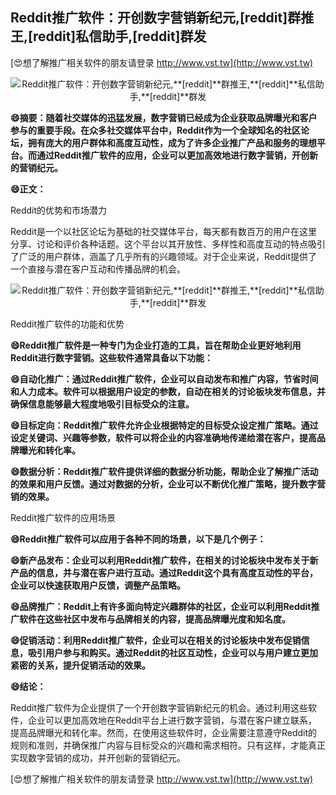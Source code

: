 ## **Reddit推广软件：开创数字营销新纪元,**[reddit]**群推王,**[reddit]**私信助手,**[reddit]**群发**

[😍想了解推广相关软件的朋友请登录 http://www.vst.tw](http://www.vst.tw)

 <center><img src="https://vst.tw/MP4/tuiguang/png/8.png" alt="Reddit推广软件：开创数字营销新纪元,**[reddit]**群推王,**[reddit]**私信助手,**[reddit]**群发"></center>

**😄摘要：随着社交媒体的迅猛发展，数字营销已经成为企业获取品牌曝光和客户参与的重要手段。在众多社交媒体平台中，Reddit作为一个全球知名的社区论坛，拥有庞大的用户群体和高度互动性，成为了许多企业推广产品和服务的理想平台。而通过Reddit推广软件的应用，企业可以更加高效地进行数字营销，开创新的营销纪元。**

**😄正文：**

Reddit的优势和市场潜力

Reddit是一个以社区论坛为基础的社交媒体平台，每天都有数百万的用户在这里分享、讨论和评价各种话题。这个平台以其开放性、多样性和高度互动的特点吸引了广泛的用户群体，涵盖了几乎所有的兴趣领域。对于企业来说，Reddit提供了一个直接与潜在客户互动和传播品牌的机会。

 <center><img src="https://vst.tw/MP4/tuiguang/png/3.png" alt="Reddit推广软件：开创数字营销新纪元,**[reddit]**群推王,**[reddit]**私信助手,**[reddit]**群发"></center>

Reddit推广软件的功能和优势

**😄Reddit推广软件是一种专门为企业打造的工具，旨在帮助企业更好地利用Reddit进行数字营销。这些软件通常具备以下功能：**

**😄自动化推广：通过Reddit推广软件，企业可以自动发布和推广内容，节省时间和人力成本。软件可以根据用户设定的参数，自动在相关的讨论板块发布信息，并确保信息能够最大程度地吸引目标受众的注意。**

**😄目标定向：Reddit推广软件允许企业根据特定的目标受众设定推广策略。通过设定关键词、兴趣等参数，软件可以将企业的内容准确地传递给潜在客户，提高品牌曝光和转化率。**

**😄数据分析：Reddit推广软件提供详细的数据分析功能，帮助企业了解推广活动的效果和用户反馈。通过对数据的分析，企业可以不断优化推广策略，提升数字营销的效果。**

Reddit推广软件的应用场景

**😄Reddit推广软件可以应用于各种不同的场景，以下是几个例子：**

**😄新产品发布：企业可以利用Reddit推广软件，在相关的讨论板块中发布关于新产品的信息，并与潜在客户进行互动。通过Reddit这个具有高度互动性的平台，企业可以快速获取用户反馈，调整产品策略。**

**😄品牌推广：Reddit上有许多面向特定兴趣群体的社区，企业可以利用Reddit推广软件在这些社区中发布与品牌相关的内容，提高品牌曝光度和知名度。**

**😄促销活动：利用Reddit推广软件，企业可以在相关的讨论板块中发布促销信息，吸引用户参与和购买。通过Reddit的社区互动性，企业可以与用户建立更加紧密的关系，提升促销活动的效果。**

**😄结论：**

Reddit推广软件为企业提供了一个开创数字营销新纪元的机会。通过利用这些软件，企业可以更加高效地在Reddit平台上进行数字营销，与潜在客户建立联系，提高品牌曝光和转化率。然而，在使用这些软件时，企业需要注意遵守Reddit的规则和准则，并确保推广内容与目标受众的兴趣和需求相符。只有这样，才能真正实现数字营销的成功，并开创新的营销纪元。

[😍想了解推广相关软件的朋友请登录 http://www.vst.tw](http://www.vst.tw)




